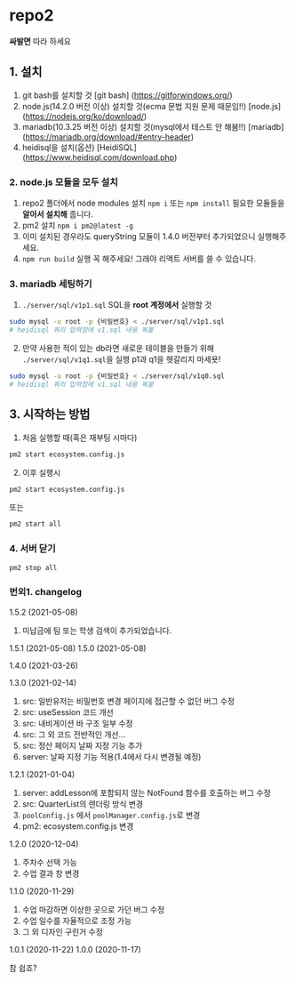 # repo2
**싸발면**
따라 하세요

## 1. 설치
1. git bash를 설치할 것
[git bash] (https://gitforwindows.org/)
2. node.js(14.2.0 버전 이상) 설치할 것(ecma 문법 지원 문제 때문임!!)
[node.js] (https://nodejs.org/ko/download/)
3. mariadb(10.3.25 버전 이상) 설치할 것(mysql에서 테스트 안 해봄!!)
[mariadb] (https://mariadb.org/download/#entry-header)
4. heidisql을 설치(옵션)
[HeidiSQL] (https://www.heidisql.com/download.php)

### 2. node.js 모듈을 모두 설치
1. repo2 폴더에서 node modules 설치 `npm i` 또는 `npm install` 필요한 모듈들을 **알아서 설치해** 줍니다.
2. pm2 설치 `npm i pm2@latest -g`
3. 이미 설치된 경우라도 queryString 모듈이 1.4.0 버전부터 추가되었으니 실행해주세요.
4. `npm run build` 실행 꼭 해주세요! 그래야 리액트 서버를 쓸 수 있습니다.

### 3. mariadb 세팅하기
1. `./server/sql/v1p1.sql` SQL을 **root 계정에서** 실행할 것
```bash
sudo mysql -u root -p {비밀번호} < ./server/sql/v1p1.sql
# heidisql 쿼리 입력창에 v1.sql 내용 복붙
```
2. 만약 사용한 적이 있는 db라면 새로운 테이블을 만들기 위해 ` ./server/sql/v1q1.sql`을 실행 p1과 q1을 헷갈리지 마세욧!
```bash
sudo mysql -u root -p {비밀번호} < ./server/sql/v1q0.sql
# heidisql 쿼리 입력창에 v1.sql 내용 복붙
```

## 3. 시작하는 방법

1. 처음 실행할 때(혹은 재부팅 시마다)
```bash
pm2 start ecosystem.config.js
```

2. 이후 실행시
```bash
pm2 start ecosystem.config.js
```
또는
```bash
pm2 start all
```

### 4. 서버 닫기
```bash
pm2 stop all
```

### 번외1. changelog
1.5.2 (2021-05-08)
1. 미납금에 팀 또는 학생 검색이 추가되었습니다.

1.5.1 (2021-05-08)
1.5.0 (2021-05-08)

1.4.0 (2021-03-26)

1.3.0 (2021-02-14)
1. src: 일반유저는 비밀번호 변경 페이지에 접근할 수 없던 버그 수정
2. src: useSession 코드 개선
3. src: 내비게이션 바 구조 일부 수정
4. src: 그 외 코드 전반적인 개선...
5. src: 정산 페이지 날짜 지정 기능 추가
6. server: 날짜 지정 기능 적용(1.4에서 다시 변경될 예정)

1.2.1 (2021-01-04)
1. server: addLesson에 포함되지 않는 NotFound 함수를 호출하는 버그 수정
2. src: QuarterList의 렌더링 방식 변경
3. `poolConfig.js` 에서 `poolManager.config.js`로 변경
4. pm2: ecosystem.config.js 변경

1.2.0 (2020-12-04)
1. 주차수 선택 가능
2. 수업 결과 창 변경

1.1.0 (2020-11-29)
1. 수업 마감하면 이상한 곳으로 가던 버그 수정
2. 수업 일수를 자율적으로 조정 가능
3. 그 외 디자인 구린거 수정

1.0.1 (2020-11-22)
1.0.0 (2020-11-17)

참 쉽죠?
